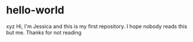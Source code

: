 # hello-world
xyz
Hi, I'm Jessica and this is my first repository. 
I hope nobody reads this but me.
Thanks for not reading

